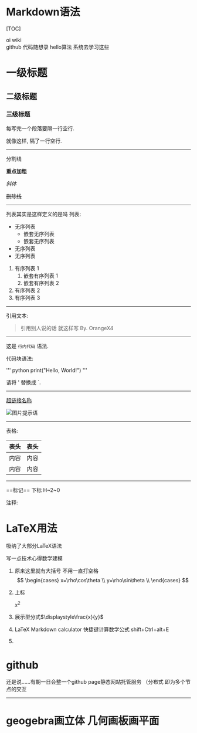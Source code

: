 # Markdown语法
[TOC] 
<!--啊哈这里是注释  只要使用这个语法就可以自动生成目录---->
oi wiki  
github
代码随想录
hello算法
系统去学习这些
# 一级标题

## 二级标题

### 三级标题

每写完一个段落要隔一行空行.

就像这样, 隔了一行空行.

---

分割线

**重点加粗**

*斜体*

~~删除线~~

---
列表其实是这样定义的是吗
列表:

* 无序列表
  * 嵌套无序列表
  * 嵌套无序列表
* 无序列表
* 无序列表

1. 有序列表 1
   1. 嵌套有序列表 1
   2. 嵌套有序列表 2
2. 有序列表 2
3. 有序列表 3

---

引用文本:

> 引用别人说的话
> 就这样写
> By. OrangeX4

---

这是 `行内代码` 语法.

代码块语法:

''' 
python
print("Hello, World!")
'''

请将 ' 替换成 `.

---

[超链接名称](链接地址)

![图片提示语](图片地址)

---

表格:

| 表头 | 表头 |
| ---- | ---- |
| 内容 | 内容 |
| 内容 | 内容 |

---

==标记==
下标  H~2~0  

注释:

<!-- 你看不见我 -->

# LaTeX用法  
吸纳了大部分LaTeX语法   

写一点技术心得数学建模   

1. 原来这里就有大括号 不用一直打空格  
$$  
\begin{cases}
x=\rho\cos\theta  \\
y=\rho\sin\theta  \\
\end{cases}
$$
2. 上标   

   $x^2$
3. 展示型分式$\displaystyle\frac{x}{y}$  
4. LaTeX Markdown calculator  快捷键计算数学公式 shift+Ctrl+alt+E
5. 

# github
还是说……有朝一日会整一个github page静态网站托管服务 （分布式 即为多个节点的交互

---
# geogebra画立体  几何画板画平面

